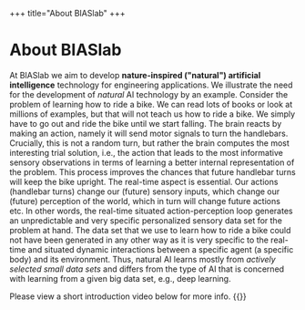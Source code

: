 +++
title="About BIASlab"
+++

# About BIASlab

At BIASlab we aim to develop **nature-inspired ("natural") artificial intelligence** technology for engineering applications. We illustrate the need for the development of *natural* AI technology by an example. Consider the problem of learning how to ride a bike. We can read lots of books or look at millions of examples, but that will not teach us how to ride a bike. We simply have to go out and ride the bike until we start falling. The brain reacts by making an action, namely it will send motor signals to turn the handlebars. Crucially, this is not a random turn, but rather the brain computes the most interesting trial solution, i.e., the action that leads to the most informative sensory observations in terms of learning a better internal representation of the problem. This process improves the chances that future handlebar turns will keep the bike upright. The real-time aspect is essential. Our actions (handlebar turns) change our (future) sensory inputs, which change our (future) perception of the world, which in turn will change future actions etc. In other words, the real-time situated action-perception loop generates an unpredictable and very specific personalized sensory data set for the problem at hand. The data set that we use to learn how to ride a bike could not have been generated in any other way as it is very specific to the real-time and situated dynamic interactions between a specific agent (a specific body) and its environment. Thus, natural AI learns mostly from *actively selected small data sets* and differs from the type of AI that is concerned with learning from a given big data set, e.g., deep learning.

Please view a short introduction video below for more info.
{{<youtube Th3_0NvThcw>}}